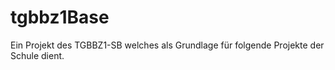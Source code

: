 # tgbbz1Base
Ein Projekt des TGBBZ1-SB welches als Grundlage für folgende Projekte der Schule dient.
